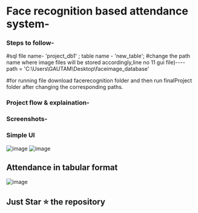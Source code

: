 # Face recognition based attendance system-

### Steps to follow-
#sql file name-  'project_db1'  ;  table name - 'new_table';
#change the path name where image files will be stored accordingly,line no 11 gui file)----   path = 'C:\\Users\\GAUTAM\\Desktop\\faceimage_database'

#for running file download facerecognition folder and then run finalProject folder after changing the corresponding paths.

### Project flow & explaination-

### Screenshots-

### Simple UI
![image](https://user-images.githubusercontent.com/80096242/206753966-cdb7193c-ab0c-4f17-8464-599ed47a7dd8.png)
![image](https://user-images.githubusercontent.com/80096242/206753519-f783454d-11ae-40b5-812c-3627e88873b4.png)

## Attendance in tabular format 
![image](https://user-images.githubusercontent.com/80096242/206753787-f8e0b0cd-f9ba-4194-bc48-429e684afaf6.png)

## Just Star ⭐ the repository
